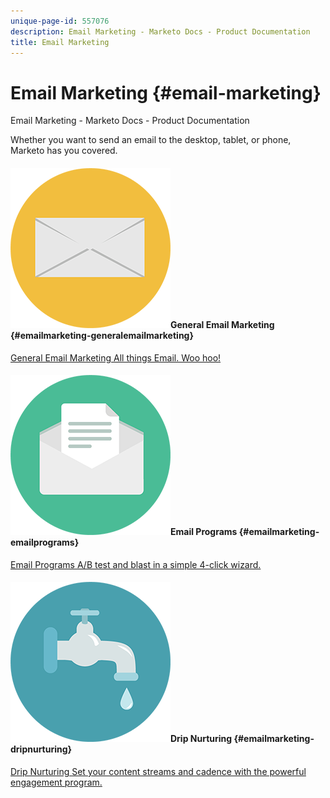 ```yaml
---
unique-page-id: 557076
description: Email Marketing - Marketo Docs - Product Documentation
title: Email Marketing
---
```


# Email Marketing {#email-marketing}

Email Marketing - Marketo Docs - Product Documentation

Whether you want to send an email to the desktop, tablet, or phone, Marketo has you covered.

#### ![General Email Marketing](assets/office-27.png)General Email Marketing {#emailmarketing-generalemailmarketing}

[General Email Marketing All things Email. Woo hoo!](email-marketing/general.md) 

#### ![Email Programs](assets/chat-messages-10.png)Email Programs {#emailmarketing-emailprograms}

[Email Programs A/B test and blast in a simple 4-click wizard.](email-marketing/email-programs.md) 

#### ![Drip Nurturing](assets/ecology-14.png)Drip Nurturing {#emailmarketing-dripnurturing}

[Drip Nurturing Set your content streams and cadence with the powerful engagement program.](email-marketing/drip-nurturing.md) 